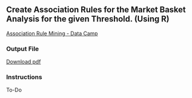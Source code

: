 ## Create Association Rules for the Market Basket Analysis for the given Threshold. (Using R) 

[Association Rule Mining - Data Camp](https://www.datacamp.com/community/tutorials/market-basket-analysis-r)

### Output File

[Download pdf](https://drive.google.com/file/d/1xvDIbXWIKBDLuwGL7-tncQfnLpB9j_B-/view?usp=sharing)

### Instructions

To-Do